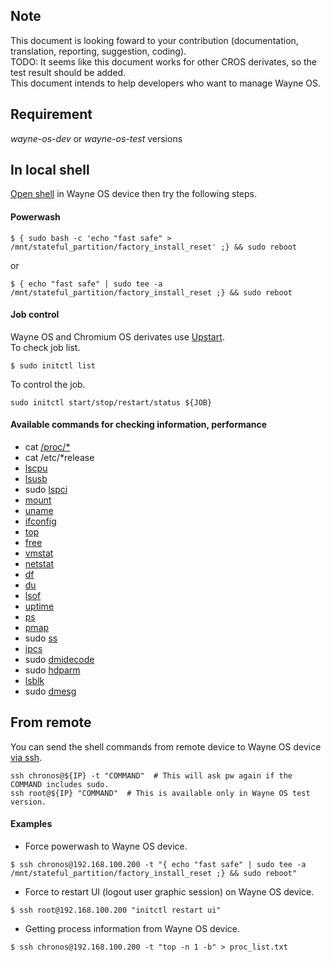 ## Note
This document is looking foward to your contribution (documentation, translation, reporting, suggestion, coding).
<br>TODO: It seems like this document works for other CROS derivates, so the test result should be added.
<br>This document intends to help developers who want to manage Wayne OS.

## Requirement
_wayne-os-dev_ or _wayne-os-test_ versions

## In local shell
[Open shell](https://github.com/wayne-incorporated/wayne-os/blob/main/docs/en/how-to/using_shell.md) in Wayne OS device then try the following steps.
#### Powerwash
```
$ { sudo bash -c 'echo "fast safe" > /mnt/stateful_partition/factory_install_reset' ;} && sudo reboot
```
or
```
$ { echo "fast safe" | sudo tee -a /mnt/stateful_partition/factory_install_reset ;} && sudo reboot
```
#### Job control
Wayne OS and Chromium OS derivates use [Upstart](https://upstart.ubuntu.com/).
<br>To check job list.
```
$ sudo initctl list
```
To control the job.
```
sudo initctl start/stop/restart/status ${JOB}
```

#### Available commands for checking information, performance
- cat [/proc/*](https://man7.org/linux/man-pages/man5/proc.5.html)
- cat /etc/*release
- [lscpu](https://man7.org/linux/man-pages/man1/lscpu.1.html)
- [lsusb](https://man7.org/linux/man-pages/man8/lsusb.8.html)
- sudo [lspci](https://man7.org/linux/man-pages/man8/lspci.8.html)
- [mount](https://man7.org/linux/man-pages/man8/mount.8.html)
- [uname](https://man7.org/linux/man-pages/man1/uname.1.html)
- [ifconfig](https://man7.org/linux/man-pages/man8/ifconfig.8.html)
- [top](https://man7.org/linux/man-pages/man1/top.1.html)
- [free](https://man7.org/linux/man-pages/man1/free.1.html)
- [vmstat](https://man7.org/linux/man-pages/man8/vmstat.8.html)
- [netstat](https://man7.org/linux/man-pages/man8/netstat.8.html)
- [df](https://man7.org/linux/man-pages/man1/df.1.html)
- [du](https://man7.org/linux/man-pages/man1/du.1.html)
- [lsof](https://man7.org/linux/man-pages/man8/lsof.8.html)
- [uptime](https://man7.org/linux/man-pages/man1/uptime.1.html)
- [ps](https://man7.org/linux/man-pages/man1/ps.1.html)
- [pmap](https://man7.org/linux/man-pages/man1/pmap.1.html)
- sudo [ss](https://man7.org/linux/man-pages/man8/ss.8.html)
- [ipcs](https://man7.org/linux/man-pages/man1/ipcs.1.html)
- sudo [dmidecode](https://linux.die.net/man/8/dmidecode)
- sudo [hdparm](https://man7.org/linux/man-pages/man8/hdparm.8.html)
- [lsblk](https://man7.org/linux/man-pages/man8/lsblk.8.html)
- sudo [dmesg](https://man7.org/linux/man-pages/man1/dmesg.1.html)

## From remote
You can send the shell commands from remote device to Wayne OS device [via ssh](https://github.com/wayne-incorporated/wayne-os/blob/main/docs/en/how-to/ssh_connection_from_remote.md).
```
ssh chronos@${IP} -t "COMMAND"  # This will ask pw again if the COMMAND includes sudo.
ssh root@${IP} "COMMAND"  # This is available only in Wayne OS test version.
```

#### Examples
- Force powerwash to Wayne OS device.
```
$ ssh chronos@192.168.100.200 -t "{ echo "fast safe" | sudo tee -a /mnt/stateful_partition/factory_install_reset ;} && sudo reboot"
```
- Force to restart UI (logout user graphic session) on Wayne OS device.
```
$ ssh root@192.168.100.200 "initctl restart ui"
```
- Getting process information from Wayne OS device.
```
$ ssh chronos@192.168.100.200 -t "top -n 1 -b" > proc_list.txt
```
